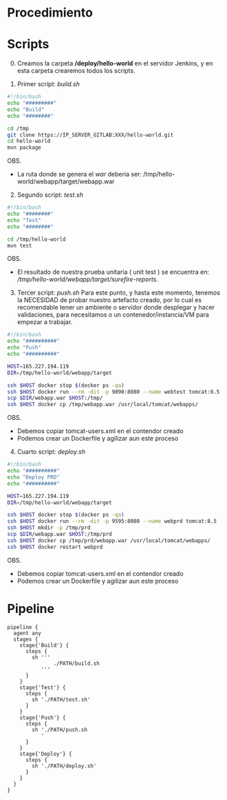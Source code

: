 Procedimiento
================

# Scripts
0. Creamos la carpeta **/deploy/hello-world** en el servidor Jenkins, y en esta carpeta crearemos todos los scripts.

1. Primer script: *build.sh*
```sh
#!/bin/bash
echo "#########"
echo "Build"
echo "########"

cd /tmp
git clone https://IP_SERVER_GITLAB:XXX/hello-world.git 
cd hello-world
mvn package 
```
OBS.
* La ruta donde se genera el *war* deberia ser: /tmp/hello-world/webapp/target/webapp.war

2. Segundo script: *test.sh* 
```sh
#!/bin/bash
echo "########"
echo "Test"
echo "########"

cd /tmp/hello-world
mvn test
```
OBS.
* El resultado de nuestra prueba unitaria ( unit test ) se encuentra en: */tmp/hello-world/webapp/target/surefire-reports*.


3. Tercer script:  *push.sh*
Para este punto, y hasta este momento, tenemos la NECESIDAD de probar nuestro artefacto creado, por lo cual es recomendable tener un ambiente o servidor
donde desplegar y hacer validaciones, para necesitamos o un contenedor/instancia/VM para empezar a trabajar.
```sh
#!/bin/bash
echo "##########"
echo "Push"
echo "##########"

HOST=165.227.194.119
DIR=/tmp/hello-world/webapp/target

ssh $HOST docker stop $(docker ps -qa)
ssh $HOST docker run --rm -dit -p 9090:8080 --name webtest tomcat:8.5
scp $DIR/webapp.war $HOST:/tmp/ 
ssh $HOST docker cp /tmp/webapp.war /usr/local/tomcat/webapps/

```
OBS.
* Debemos copiar tomcat-users.xml en el contendor creado
* Podemos crear un Dockerfile y agilizar aun este proceso

4. Cuarto script: *deploy.sh*
```sh
#!/bin/bash
echo "##########"
echo "Deploy PRD"
echo "##########"

HOST=165.227.194.119
DIR=/tmp/hello-world/webapp/target

ssh $HOST docker stop $(docker ps -qa)
ssh $HOST docker run --rm -dit -p 9595:8080 --name webprd tomcat:8.5
ssh $HOST mkdir -p /tmp/prd
scp $DIR/webapp.war $HOST:/tmp/prd
ssh $HOST docker cp /tmp/prd/webapp.war /usr/local/tomcat/webapps/
ssh $HOST docker restart webprd
```
OBS.
* Debemos copiar tomcat-users.xml en el contendor creado
* Podemos crear un Dockerfile y agilizar aun este proceso


# Pipeline

```
pipeline {
  agent any
  stages { 
    stage{'Build'} {
      steps {  
        sh ''' 
               ./PATH/build.sh 
           '''
      }
    }
    stage{'Test'} {
      steps {  
        sh './PATH/test.sh'
      }
    }
    stage{'Push'} {
      steps {  
        sh './PATH/push.sh
           '
      }
    }
    stage{'Deploy'} {
      steps {  
        sh './PATH/deploy.sh'
      }
    }
  }
}
```
